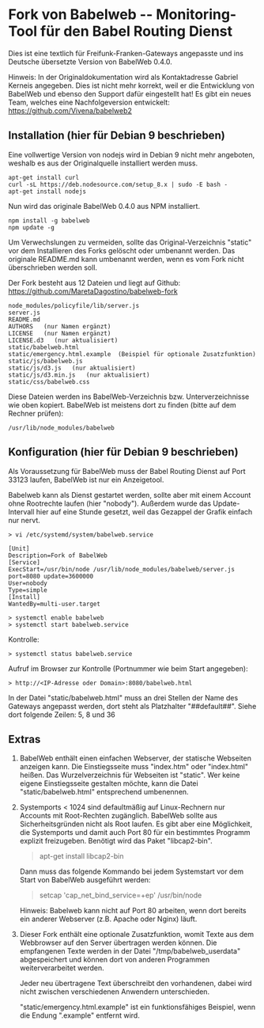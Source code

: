 Fork von Babelweb -- Monitoring-Tool für den Babel Routing Dienst
=================================================================

Dies ist eine textlich für Freifunk-Franken-Gateways angepasste
und ins Deutsche übersetzte Version von BabelWeb 0.4.0.

Hinweis: In der Originaldokumentation wird als Kontaktadresse Gabriel Kerneis
angegeben. Dies ist nicht mehr korrekt, weil er die Entwicklung von BabelWeb
und ebenso den Support dafür eingestellt hat! Es gibt ein neues Team, welches
eine Nachfolgeversion entwickelt: https://github.com/Vivena/babelweb2


Installation (hier für Debian 9 beschrieben)
------------

Eine vollwertige Version von nodejs wird in Debian 9 nicht mehr angeboten,
weshalb es aus der Originalquelle installiert werden muss.

    apt-get install curl
    curl -sL https://deb.nodesource.com/setup_8.x | sudo -E bash -
    apt-get install nodejs

Nun wird das originale BabelWeb 0.4.0 aus NPM installiert.

    npm install -g babelweb
    npm update -g

Um Verwechslungen zu vermeiden, sollte das Original-Verzeichnis "static"
vor dem Installieren des Forks gelöscht oder umbenannt werden.
Das originale README.md kann umbenannt werden, wenn es vom Fork nicht
überschrieben werden soll.

Der Fork besteht aus 12 Dateien und liegt auf Github:
https://github.com/MaretaDagostino/babelweb-fork

    node_modules/policyfile/lib/server.js
    server.js
    README.md
    AUTHORS   (nur Namen ergänzt)
    LICENSE   (nur Namen ergänzt)
    LICENSE.d3   (nur aktualisiert)
    static/babelweb.html
    static/emergency.html.example  (Beispiel für optionale Zusatzfunktion)
    static/js/babelweb.js
    static/js/d3.js   (nur aktualisiert)
    static/js/d3.min.js   (nur aktualisiert)
    static/css/babelweb.css

Diese Dateien werden ins BabelWeb-Verzeichnis bzw. Unterverzeichnisse wie oben
kopiert. BabelWeb ist meistens dort zu finden (bitte auf dem Rechner prüfen):

    /usr/lib/node_modules/babelweb


Konfiguration (hier für Debian 9 beschrieben)
-------------

Als Voraussetzung für BabelWeb muss der Babel Routing Dienst
auf Port 33123 laufen, BabelWeb ist nur ein Anzeigetool.

Babelweb kann als Dienst gestartet werden, sollte aber mit einem Account ohne
Rootrechte laufen (hier "nobody"). Außerdem wurde das Update-Intervall hier
auf eine Stunde gesetzt, weil das Gezappel der Grafik einfach nur nervt.

    > vi /etc/systemd/system/babelweb.service

    [Unit]
    Description=Fork of BabelWeb
    [Service]
    ExecStart=/usr/bin/node /usr/lib/node_modules/babelweb/server.js port=8080 update=3600000
    User=nobody
    Type=simple
    [Install]
    WantedBy=multi-user.target

    > systemctl enable babelweb
    > systemctl start babelweb.service
    
Kontrolle:

    > systemctl status babelweb.service

Aufruf im Browser zur Kontrolle (Portnummer wie beim Start angegeben):

    > http://<IP-Adresse oder Domain>:8080/babelweb.html

In der Datei "static/babelweb.html" muss an drei Stellen der Name des
Gateways angepasst werden, dort steht als Platzhalter "##default##".
Siehe dort folgende Zeilen: 5, 8 und 36


Extras
------

1) BabelWeb enthält einen einfachen Webserver, der statische Webseiten
   anzeigen kann. Die Einstiegsseite muss "index.htm" oder "index.html"
   heißen. Das Wurzelverzeichnis für Webseiten ist "static".
   Wer keine eigene Einstiegsseite gestalten möchte, kann die Datei
   "static/babelweb.html" entsprechend umbenennen.

2) Systemports < 1024 sind defaultmäßig auf Linux-Rechnern nur Accounts
   mit Root-Rechten zugänglich. BabelWeb sollte aus Sicherheitsgründen
   nicht als Root laufen.
   Es gibt aber eine Möglichkeit, die Systemports und damit auch Port 80
   für ein bestimmtes Programm explizit freizugeben. Benötigt wird das
   Paket "libcap2-bin".

     > apt-get install libcap2-bin

   Dann muss das folgende Kommando bei jedem Systemstart vor dem Start
   von BabelWeb ausgeführt werden:

     > setcap 'cap_net_bind_service=+ep' /usr/bin/node

   Hinweis: Babelweb kann nicht auf Port 80 arbeiten, wenn dort bereits
   ein anderer Webserver (z.B. Apache oder Nginx) läuft.

3) Dieser Fork enthält eine optionale Zusatzfunktion, womit Texte aus dem
   Webbrowser auf den Server übertragen werden können. Die empfangenen
   Texte werden in der Datei "/tmp/babelweb_userdata" abgespeichert
   und können dort von anderen Programmen weiterverarbeitet werden.

   Jeder neu übertragene Text überschreibt den vorhandenen, dabei wird
   nicht zwischen verschiedenen Anwendern unterschieden.

   "static/emergency.html.example" ist ein funktionsfähiges Beispiel,
   wenn die Endung ".example" entfernt wird.

